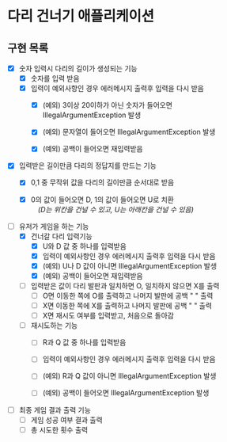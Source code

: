 # 다리 건너기 애플리케이션
 
## 구현 목록

 
  - [X] 숫자 입력시 다리의 길이가 생성되는 기능
      - [X] 숫자를 입력 받음
      - [X] 입력이 예외사항인 경우 에러메시지 출력후 입력을 다시 받음
          - [X] (예외) 3이상 20이하가 아닌 숫자가 들어오면 IllegalArgumentException 발생
          - [X] (예외) 문자열이 들어오면 IllegalArgumentException 발생
          - [x] (예외) 공백이 들어오면 재입력받음


  - [X] 입력받은 길이만큼 다리의 정답지를 만드는 기능 
      - [X] 0,1 중 무작위 값을 다리의 길이만큼 순서대로 받음
      - [X] 0의 값이 들어오면 D, 1의 값이 들어오면 U로 치환<br>
     　_(D는 위칸을 건널 수 있고, U는 아래칸을 건널 수 있음)_
    

  - [ ] 유저가 게임을 하는 기능
      - [X] 건너갈 다리 입력기능 
          - [X] U와 D 값 중 하나를 입력받음
          - [X] 입력이 예외사항인 경우 에러메시지 출력후 입력을 다시 받음
          - [X] (예외) U나 D 값이 아니면 IllegalArgumentException 발생
          - [X] (예외) 공백이 들어오면 재입력받음
      - [ ] 입력받은 값이 다리 발판과 일치하면 O, 일치하지 않으면 X를 출력
          - [ ] O면 이동한 쪽에 O를 출력하고 나머지 발판에 공백 " " 출력
          - [ ] X면 이동한 쪽에 X를 출력하고 나머지 발판에 공백 " " 출력
          - [ ] X면 재시도 여부를 입력받고, 처음으로 돌아감
      - [ ] 재시도하는 기능
          - [ ] R과 Q 값 중 하나를 입력받음
          - [ ] 입력이 예외사항인 경우 에러메시지 출력후 입력을 다시 받음
          - [ ] (예외) R과 Q 값이 아니면 IllegalArgumentException 발생
          - [ ] (예외) 공백이 들어오면 IllegalArgumentException 발생
  
      
  - [ ] 최종 게임 결과 출력 기능
      - [ ] 게임 성공 여부 결과 출력
      - [ ] 총 시도한 횟수 출력